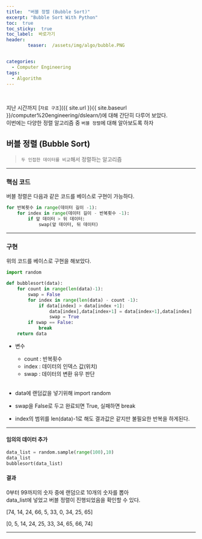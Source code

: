 ```yaml
---
title:  "버블 정렬 (Bubble Sort)"  
excerpt: "Bubble Sort With Python"
toc:  true
toc_sticky:  true
toc_label:  바로가기
header:
        teaser:  /assets/img/algo/bubble.PNG


categories:
  - Computer Engineering
tags:
  - Algorithm
---
```

<br/>

지난 시간까지 [`자료 구조`]({{ site.url }}{{ site.baseurl }}/computer%20engineering/dslearn/)에 대해 간단히 다루어 보았다.<br/>
이번에는 다양한 정렬 알고리즘 중 `버블 정렬`에 대해 알아보도록 하자 <br/>


## 버블 정렬 (Bubble Sort)
> `두 인접한 데이터를 비교`해서 정렬하는 알고리즘

---

### 핵심 코드
버블 정렬은 다음과 같은 코드를 베이스로 구현이 가능하다.

```python
for 반복횟수 in range(데이터 길이 -1):
    for index in range(데이터 길이 - 반복횟수 -1):
        if 앞 데이터 > 뒤 데이터:
            swap(앞 데이터, 뒤 데이터)
```

---

### 구현
위의 코드를 베이스로 구현을 해보았다.  
```python
import random

def bubblesort(data):
    for count in range(len(data)-1):
        swap = False
        for index in range(len(data) - count -1):
            if data[index] > data[index +1]:
                data[index],data[index+1] = data[index+1],data[index]
                swap = True
        if swap == False:
            break
    return data
```
* 변수
    * count : 반복횟수
    * index : 데이터의 인덱스 값(위치)
    * swap : 데이터의 변환 유무 판단
    <br/>  
    
* data에 랜덤값을 넣기위해 import random
* swap을 False로 두고 완료되면 True, 실패하면 break
* index의 범위를 len(data)-1로 해도 결과값은 같지만 불필요한 반복을 하게된다.

---

#### 임의의 데이터 추가
```python
data_list = random.sample(range(100),10)
data_list
bubblesort(data_list)
```

#### 결과
0부터 99까지의 숫자 중에 랜덤으로 10개의 숫자를 뽑아  
data_list에 넣었고 버블 정렬이 진행되었음을 확인할 수 있다. 

[74, 14, 24, 66, 5, 33, 0, 34, 25, 65]  
  
[0, 5, 14, 24, 25, 33, 34, 65, 66, 74]

---
